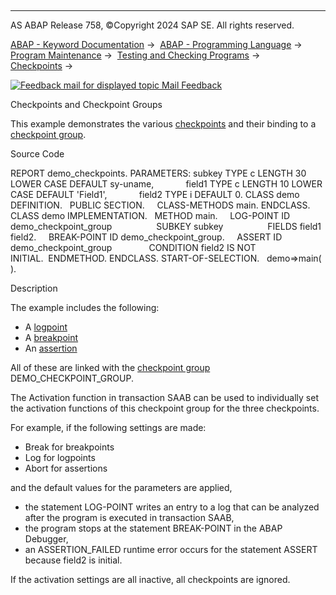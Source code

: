   

* * *

AS ABAP Release 758, ©Copyright 2024 SAP SE. All rights reserved.

[ABAP - Keyword Documentation](https://help.sap.com/doc/abapdocu_758_index_htm/7.58/en-US/abenabap.htm) →  [ABAP - Programming Language](https://help.sap.com/doc/abapdocu_758_index_htm/7.58/en-US/abenabap_reference.htm) →  [Program Maintenance](https://help.sap.com/doc/abapdocu_758_index_htm/7.58/en-US/abenprogram_editing.htm) →  [Testing and Checking Programs](https://help.sap.com/doc/abapdocu_758_index_htm/7.58/en-US/abenabap_tests.htm) →  [Checkpoints](https://help.sap.com/doc/abapdocu_758_index_htm/7.58/en-US/abencheckpoints.htm) → 

 [![](Mail.gif?object=Mail.gif "Feedback mail for displayed topic") Mail Feedback](mailto:f1_help@sap.com?subject=Feedback%20on%20ABAP%20Documentation&body=Document:%20Checkpoints%20and%20Checkpoint%20Groups%2C%20ABENCHECKPOINT_ABEXA%2C%20758%0D%0A%0D%0AError:%0D%0A%0D%0A%0D%0A%0D%0ASuggestion%20for%20improvement:)

Checkpoints and Checkpoint Groups

This example demonstrates the various [checkpoints](https://help.sap.com/doc/abapdocu_758_index_htm/7.58/en-US/abencheckpoint_glosry.htm "Glossary Entry") and their binding to a [checkpoint group](https://help.sap.com/doc/abapdocu_758_index_htm/7.58/en-US/abencheckpoint_group_glosry.htm "Glossary Entry").

Source Code   

REPORT demo\_checkpoints.
PARAMETERS: subkey TYPE c LENGTH 30 LOWER CASE DEFAULT sy-uname,
            field1 TYPE c LENGTH 10 LOWER CASE DEFAULT 'Field1',
            field2 TYPE i DEFAULT 0.
CLASS demo DEFINITION.
  PUBLIC SECTION.
    CLASS-METHODS main.
ENDCLASS.
CLASS demo IMPLEMENTATION.
  METHOD main.
    LOG-POINT ID demo\_checkpoint\_group
                 SUBKEY subkey
                 FIELDS field1 field2.
    BREAK-POINT ID demo\_checkpoint\_group.
    ASSERT ID demo\_checkpoint\_group
              CONDITION field2 IS NOT INITIAL.  ENDMETHOD.
ENDCLASS.
START-OF-SELECTION.
  demo=>main( ).

Description   

The example includes the following:

-   A [logpoint](https://help.sap.com/doc/abapdocu_758_index_htm/7.58/en-US/abenlogpoint_glosry.htm "Glossary Entry")
-   A [breakpoint](https://help.sap.com/doc/abapdocu_758_index_htm/7.58/en-US/abenbreakpoint_glosry.htm "Glossary Entry")
-   An [assertion](https://help.sap.com/doc/abapdocu_758_index_htm/7.58/en-US/abenassertion_glosry.htm "Glossary Entry")

All of these are linked with the [checkpoint group](https://help.sap.com/doc/abapdocu_758_index_htm/7.58/en-US/abencheckpoint_group_glosry.htm "Glossary Entry") DEMO\_CHECKPOINT\_GROUP.

The Activation function in transaction SAAB can be used to individually set the activation functions of this checkpoint group for the three checkpoints.

For example, if the following settings are made:

-   Break for breakpoints
-   Log for logpoints
-   Abort for assertions

and the default values for the parameters are applied,

-   the statement LOG-POINT writes an entry to a log that can be analyzed after the program is executed in transaction SAAB,
-   the program stops at the statement BREAK-POINT in the ABAP Debugger,
-   an ASSERTION\_FAILED runtime error occurs for the statement ASSERT because field2 is initial.

If the activation settings are all inactive, all checkpoints are ignored.
